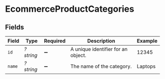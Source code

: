 # EcommerceProductCategories


## Fields

| Field                              | Type                               | Required                           | Description                        | Example                            |
| ---------------------------------- | ---------------------------------- | ---------------------------------- | ---------------------------------- | ---------------------------------- |
| `id`                               | *?string*                          | :heavy_minus_sign:                 | A unique identifier for an object. | 12345                              |
| `name`                             | *?string*                          | :heavy_minus_sign:                 | The name of the category.          | Laptops                            |